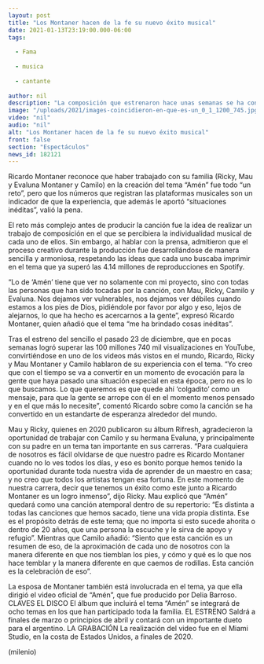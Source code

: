 ```yaml
---
layout: post
title: "Los Montaner hacen de la fe su nuevo éxito musical"
date: 2021-01-13T23:19:00.000-06:00
tags:
  
  - Fama
  
  - musica
  
  - cantante
  
author: nil
description: "La composición que estrenaron hace unas semanas se ha convertido en todo un hit en plataformas como YouTube y Spotify. "
image: "/uploads/2021/images-coincidieron-en-que-es-un_0_1_1200_745.jpg"
video: "nil"
audio: "nil"
alt: "Los Montaner hacen de la fe su nuevo éxito musical"
front: false
section: "Espectáculos"
news_id: 182121
---
```


Ricardo Montaner reconoce que haber trabajado con su familia (Ricky, Mau y Evaluna Montaner y Camilo) en la creación del tema “Amén” fue todo “un reto”, pero que los números que registran las plataformas musicales son un indicador de que la experiencia, que además le aportó “situaciones inéditas”, valió la pena. 

El reto más complejo antes de producir la canción fue la idea de realizar un trabajo de composición en el que se percibiera la individualidad musical de cada uno de ellos. Sin embargo, al hablar con la prensa, admitieron que el proceso creativo durante la producción fue desarrollándose de manera sencilla y armoniosa, respetando las ideas que cada uno buscaba imprimir en el tema que ya superó las 4.14 millones de reproducciones en Spotify. 

“Lo de ‘Amén’ tiene que ver no solamente con mi proyecto, sino con todas las personas que han sido tocadas por la canción, con Mau, Ricky, Camilo y Evaluna. Nos dejamos ver vulnerables, nos dejamos ver débiles cuando estamos a los pies de Dios, pidiéndole por favor por algo y eso, lejos de alejarnos, lo que ha hecho es acercarnos a la gente”, expresó Ricardo Montaner, quien añadió que el tema “me ha brindado cosas inéditas”. 

Tras el estreno del sencillo el pasado 23 de diciembre, que en pocas semanas logró superar las 100 millones 740 mil visualizaciones en YouTube, convirtiéndose en uno de los videos más vistos en el mundo, Ricardo, Ricky y Mau Montaner y Camilo hablaron de su experiencia con el tema. “Yo creo que con el tiempo se va a convertir en un momento de evocación para la gente que haya pasado una situación especial en esta época, pero no es lo que buscamos. Lo que queremos es que quede ahí ‘colgadito’ como un mensaje, para que la gente se arrope con él en el momento menos pensado y en el que más lo necesite”, comentó Ricardo sobre como la canción se ha convertido en un estandarte de esperanza alrededor del mundo. 

Mau y Ricky, quienes en 2020 publicaron su álbum Rifresh, agradecieron la oportunidad de trabajar con Camilo y su hermana Evaluna, y principalmente con su padre en un tema tan importante en sus carreras. “Para cualquiera de nosotros es fácil olvidarse de que nuestro padre es Ricardo Montaner cuando no lo ves todos los días, y eso es bonito porque hemos tenido la oportunidad durante toda nuestra vida de aprender de un maestro en casa; y no creo que todos los artistas tengan esa fortuna. En este momento de nuestra carrera, decir que tenemos un éxito como este junto a Ricardo Montaner es un logro inmenso”, dijo Ricky.  Mau explicó que “Amén” quedará como una canción atemporal dentro de su repertorio: “Es distinta a todas las canciones que hemos sacado, tiene una vida propia distinta. Ese es el propósito detrás de este tema; que no importa si esto sucede ahorita o dentro de 20 años, que una persona la escuche y le sirva de apoyo y refugio”. Mientras que Camilo añadió: “Siento que esta canción es un resumen de eso, de la aproximación de cada uno de nosotros con la manera diferente en que nos tiemblan los pies, y cómo y qué es lo que nos hace temblar y la manera diferente en que caemos de rodillas. Esta canción es la celebración de eso”. 

La esposa de Montaner también está involucrada en el tema, ya que ella dirigió el video oficial de “Amén”, que fue producido por Delia Barroso. CLAVES EL DISCO El álbum que incluirá el tema “Amén” se integrará de ocho temas en los que han participado toda la familia.  EL ESTRENO Saldrá a finales de marzo o principios de abril y contará con un importante dueto para el argentino.  LA GRABACIÓN La realización del video fue en el Miami Studio, en la costa de Estados Unidos, a finales de 2020.

(milenio)